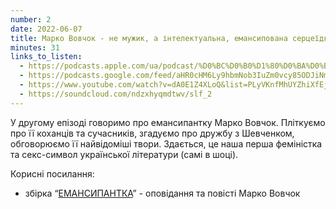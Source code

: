 ```yaml
---
number: 2
date: 2022-06-07
title: Марко Вовчок - не мужик, а інтелектуальна, емансипована серцеїдка.
minutes: 31
links_to_listen:
  - https://podcasts.apple.com/ua/podcast/%D0%BC%D0%B0%D1%80%D0%BA%D0%BE-%D0%B2%D0%BE%D0%B2%D1%87%D0%BE%D0%BA-%D0%BD%D0%B5-%D0%BC%D1%83%D0%B6%D0%B8%D0%BA-%D0%B0-%D1%96%D0%BD%D1%82%D0%B5%D0%BB%D0%B5%D0%BA%D1%82%D1%83%D0%B0%D0%BB%D1%8C%D0%BD%D0%B0-%D0%B5%D0%BC%D0%B0%D0%BD%D1%81%D0%B8%D0%BF%D0%BE%D0%B2%D0%B0%D0%BD%D0%B0/id1624744195?i=1000565745681
  - https://podcasts.google.com/feed/aHR0cHM6Ly9hbmNob3IuZm0vcy85ODJiNmI4MC9wb2RjYXN0L3Jzcw/episode/ZTMyMjY2MmItOTk1Yi00MmMyLWIzZGQtODE2NzQ5NmU1OWY4?sa=X&ved=0CA0QkfYCahcKEwigg43oo5_7AhUAAAAAHQAAAAAQAQ
  - https://www.youtube.com/watch?v=dA0E1Z4XLoQ&list=PLyVKnfMhUYZhiXfEjvTEfx7QNnHhbIA1X&index=2
  - https://soundcloud.com/ndzxhyqmdtwv/slf_2
---
```


У другому епізоді говоримо про емансипантку Марко Вовчок. Пліткуємо про її
коханців та сучасників, згадуємо про дружбу з Шевченком, обговорюємо її
найвідоміші твори. Здається, це наша перша феміністка та секс-символ
української літератури (самі в шоці).

Корисні посилання: 

- збірка “[ЕМАНСИПАНТКА][1]” \- оповідання та повісті Марко Вовчок

[1]: https://komorabooks.com/product/emansypantka-opovidannya-ta-povisti/
